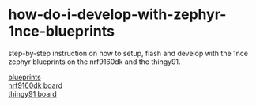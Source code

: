 # how-do-i-develop-with-zephyr-1nce-blueprints
step-by-step instruction on how to setup, flash and develop with the 1nce zephyr blueprints on the nrf9160dk and the thingy91.

[blueprints](https://help.1nce.com/dev-hub/docs/sdk-blueprints-zephyr)  
[nrf9160dk board](https://www.nordicsemi.com/-/media/Software-and-other-downloads/Product-Briefs/nRF9160-DK-product-brief.pdf)  
[thingy91 board](https://www.nordicsemi.com/-/media/Software-and-other-downloads/Product-Briefs/Nordic-Thingy-91-PB.pdf)  
